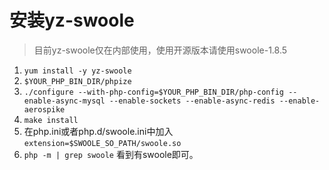 # 安装yz-swoole


> 目前yz-swoole仅在内部使用，使用开源版本请使用swoole-1.8.5



1. ````yum install -y yz-swoole````
2. ````$YOUR_PHP_BIN_DIR/phpize````
3. ````./configure --with-php-config=$YOUR_PHP_BIN_DIR/php-config --enable-async-mysql --enable-sockets --enable-async-redis --enable-aerospike````
4. ````make install````
5. 在php.ini或者php.d/swoole.ini中加入 ````extension=$SWOOLE_SO_PATH/swoole.so````
6. ````php -m | grep swoole```` 看到有swoole即可。

